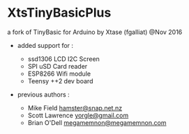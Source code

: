 # XtsTinyBasicPlus

a fork of TinyBasic for Arduino by Xtase (fgalliat) @Nov 2016

* added support for :
   - ssd1306 LCD I2C Screen
   - SPI uSD Card reader
   - ESP8266 Wifi module
   - Teensy ++2 dev board

* previous authors :
   - Mike Field <hamster@snap.net.nz>
   - Scott Lawrence <yorgle@gmail.com>
   - Brian O'Dell <megamemnon@megamemnon.com>